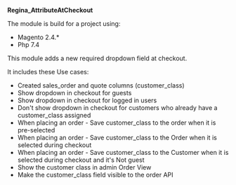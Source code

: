 **Regina_AttributeAtCheckout**

The module is build for a project using:

- Magento 2.4.*
- Php 7.4

This module adds a new required dropdown field at checkout.

It includes these Use cases:
- Created sales_order and quote columns (customer_class)
- Show dropdown in checkout for guests
- Show dropdown in checkout for logged in users
- Don't show dropdown in checkout for customers who already have a customer_class assigned
- When placing an order - Save customer_class to the order when it is pre-selected
- When placing an order - Save customer_class to the Order when it is selected during checkout
- When placing an order - Save customer_class to the Customer when it is selected during checkout and it's Not guest
- Show the customer class in admin Order View
- Make the customer_class field visible to the order API
